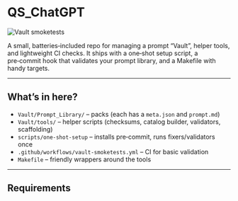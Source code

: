 # QS_ChatGPT

![Vault smoketests](https://github.com/26NevilleM/QS_ChatGPT/actions/workflows/vault-smoketests.yml/badge.svg?branch=main)

A small, batteries‑included repo for managing a prompt “Vault”, helper tools, and lightweight CI checks. It ships with a one‑shot setup script, a pre‑commit hook that validates your prompt library, and a Makefile with handy targets.

---

## What’s in here?

- `Vault/Prompt_Library/` – packs (each has a `meta.json` and `prompt.md`)
- `Vault/tools/` – helper scripts (checksums, catalog builder, validators, scaffolding)
- `scripts/one-shot-setup` – installs pre‑commit, runs fixers/validators once
- `.github/workflows/vault-smoketests.yml` – CI for basic validation
- `Makefile` – friendly wrappers around the tools

---

## Requirements
